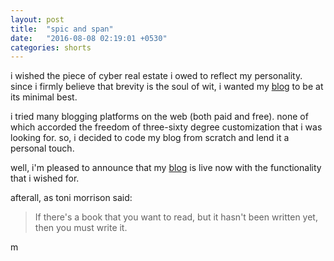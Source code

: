 ```yaml
---
layout: post
title:  "spic and span"
date:   "2016-08-08 02:19:01 +0530"
categories: shorts
---
```

i wished the piece of cyber real estate i owed to reflect my personality. since i firmly believe that brevity is the soul of wit, i wanted my [blog](http://blog.ratan.me) to be at its minimal best.

i tried many blogging platforms on the web (both paid and free). none of which accorded the freedom of three-sixty degree customization that i was looking for. so, i decided to code my blog from scratch and lend it a personal touch.

well, i'm pleased to announce that my [blog](http://blog.ratan.me) is live now with the functionality that i wished for.

afterall, as toni morrison said:
> If there's a book that you want to read,
>but it hasn't been written yet, then you must write it.

m
